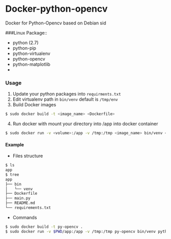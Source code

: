 Docker-python-opencv
================

Docker for Python-Opencv based on Debian sid

###Linux Package::  
 - python (2.7)  
 - python-pip  
 - python-virtualenv
 - python-opencv
 - python-matplotlib
 - 
 
### Usage
1. Update your python packages into `requirments.txt`
2. Edit virtualenv path in `bin/venv` default is `/tmp/env`
3. Build Docker images

```sh
$ sudo docker build -t <image_name> <Dockerfile>
```
4. Run docker with mount your directory into /app into docker container

```sh
$ sudo docker run -v <volume>:/app -v /tmp:/tmp <image_name> bin/venv <command>
```

#### Example
- Files structure

```sh
$ ls
app
$ tree
app
├── bin
│   └── venv
├── Dockerfile
├── main.py
├── README.md
└── requirements.txt
```

- Commands

```sh
$ sudo docker build -t py-opencv .
$ sudo docker run -v $PWD/app:/app -v /tmp:/tmp py-opencv bin/venv python main.py
```
